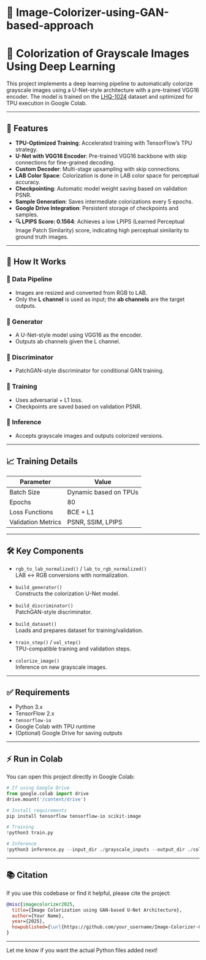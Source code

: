 # 🎨 Image-Colorizer-using-GAN-based-approach

# 🎨 Colorization of Grayscale Images Using Deep Learning

This project implements a deep learning pipeline to automatically colorize grayscale images using a U-Net-style architecture with a pre-trained VGG16 encoder. The model is trained on the [LHQ-1024](https://github.com/pkuliyi2015/LHQ) dataset and optimized for TPU execution in Google Colab.

---

## 🚀 Features

- **TPU-Optimized Training**: Accelerated training with TensorFlow’s TPU strategy.
- **U-Net with VGG16 Encoder**: Pre-trained VGG16 backbone with skip connections for fine-grained decoding.
- **Custom Decoder**: Multi-stage upsampling with skip connections.
- **LAB Color Space**: Colorization is done in LAB color space for perceptual accuracy.
- **Checkpointing**: Automatic model weight saving based on validation PSNR.
- **Sample Generation**: Saves intermediate colorizations every 5 epochs.
- **Google Drive Integration**: Persistent storage of checkpoints and samples.
- **🔍 LPIPS Score: 0.1564**: Achieves a low LPIPS (Learned Perceptual Image Patch Similarity) score, indicating high perceptual similarity to ground truth images.

---

## 🧠 How It Works

### 🔹 Data Pipeline
- Images are resized and converted from RGB to LAB.
- Only the **L channel** is used as input; the **ab channels** are the target outputs.

### 🔹 Generator
- A U-Net-style model using VGG16 as the encoder.
- Outputs ab channels given the L channel.

### 🔹 Discriminator
- PatchGAN-style discriminator for conditional GAN training.

### 🔹 Training
- Uses adversarial + L1 loss.
- Checkpoints are saved based on validation PSNR.

### 🔹 Inference
- Accepts grayscale images and outputs colorized versions.

---

## 📈 Training Details

| Parameter           | Value                    |
|--------------------|--------------------------|
| Batch Size         | Dynamic based on TPUs    |
| Epochs             | 80                       |
| Loss Functions     | BCE + L1                 |
| Validation Metrics | PSNR, SSIM, LPIPS        |

---

## 🛠️ Key Components

- `rgb_to_lab_normalized()` / `lab_to_rgb_normalized()`  
  LAB ↔️ RGB conversions with normalization.
  
- `build_generator()`  
  Constructs the colorization U-Net model.

- `build_discriminator()`  
  PatchGAN-style discriminator.

- `build_dataset()`  
  Loads and prepares dataset for training/validation.

- `train_step()` / `val_step()`  
  TPU-compatible training and validation steps.

- `colorize_image()`  
  Inference on new grayscale images.

---

## ✅ Requirements

- Python 3.x  
- TensorFlow 2.x  
- `tensorflow-io`  
- Google Colab with TPU runtime  
- (Optional) Google Drive for saving outputs

---

## ⚡️ Run in Colab

You can open this project directly in Google Colab:

```python
# If using Google Drive
from google.colab import drive
drive.mount('/content/drive')
```

```bash
# Install requirements
pip install tensorflow tensorflow-io scikit-image
```

```python
# Training
!python3 train.py

# Inference
!python3 inference.py --input_dir ./grayscale_inputs --output_dir ./colorized_outputs
```

---

## 📚 Citation

If you use this codebase or find it helpful, please cite the project:

```bibtex
@misc{imagecolorizer2025,
  title={Image Colorization using GAN-based U-Net Architecture},
  author={Your Name},
  year={2025},
  howpublished={\url{https://github.com/your_username/Image-Colorizer-GAN}}
}
```

---

Let me know if you want the actual Python files added next!
